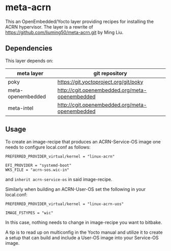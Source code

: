 meta-acrn
=========

This an OpenEmbedded/Yocto layer providing recipes for installing the ACRN hypervisor.
The layer is a rewrite of https://github.com/liuming50/meta-acrn.git by Ming Liu.

Dependencies
------------

This layer depends on:

| meta layer        | git repository                                 |
|-------------------|------------------------------------------------|
| poky              | https://git.yoctoproject.org/git/poky          |
| meta-openembedded | http://cgit.openembedded.org/meta-openembedded |
| meta-intel        | http://cgit.openembedded.org/meta-openembedded |


Usage
-----

To create an image-recipe that produces an ACRN-Service-OS image one needs
to configure local.conf as follows:

```
PREFERRED_PROVIDER_virtual/kernel = "linux-acrn"

EFI_PROVIDER = "systemd-boot"
WKS_FILE = "acrn-sos.wic-in"
```
and `inherit acrn-service-os` in said image-recipe.

Similarly when building an ACRN-User-OS set the following in your local.conf:
```
PREFERRED_PROVIDER_virtual/kernel = "linux-acrn-uos"

IMAGE_FSTYPES = "wic"
```
In this case, nothing needs to change in image-recipe you want to bitbake.

A tip is to read up on multiconfig in the Yocto manual and utilize it to
create a setup that can build and include a User-OS image into your Service-OS
image.

